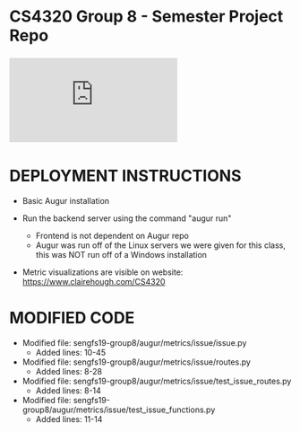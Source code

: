 # CS4320 Group 8 - Semester Project Repo

### ![Design Document](https://github.com/computationalmystic/sengfs19-group8/blob/master/Sprint%201%20Design%20Document.pdf)


# DEPLOYMENT INSTRUCTIONS

- Basic Augur installation

- Run the backend server using the command "augur run"
  - Frontend is not dependent on Augur repo
  - Augur was run off of the Linux servers we were given for this class, this was NOT run off of a Windows installation
- Metric visualizations are visible on website: https://www.clairehough.com/CS4320


# MODIFIED CODE

- Modified file: sengfs19-group8/augur/metrics/issue/issue.py
   - Added lines: 10-45
- Modified file: sengfs19-group8/augur/metrics/issue/routes.py
   - Added lines: 8-28
- Modified file: sengfs19-group8/augur/metrics/issue/test_issue_routes.py
   - Added lines: 8-14
- Modified file: sengfs19-group8/augur/metrics/issue/test_issue_functions.py
   - Added lines: 11-14

